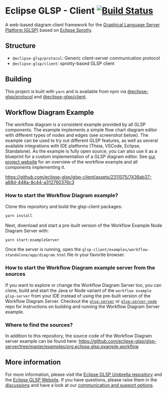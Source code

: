 # Eclipse GLSP - Client [![Build Status](https://ci.eclipse.org/glsp/job/eclipse-glsp/job/glsp-client/job/master/badge/icon)](https://ci.eclipse.org/glsp/job/eclipse-glsp/job/glsp-client/job/master/)

A web-based diagram client framework for the [Graphical Language Server Platform (GLSP)](https://github.com/eclipse-glsp/glsp) based on [Eclipse Sprotty](https://github.com/eclipse/sprotty).

## Structure

-   `@eclipse-glsp/protocol`: Generic client-server communication protocol
-   `@eclipse-glsp/client`: sprotty-based GLSP client

## Building

This project is built with `yarn` and is available from npm via [@eclipse-glsp/protocol](https://www.npmjs.com/package/@eclipse-glsp/protocol) and [@eclipse-glsp/client](https://www.npmjs.com/package/@eclipse-glsp/client).

## Workflow Diagram Example

The workflow diagram is a consistent example provided by all GLSP components. The example implements a simple flow chart diagram editor with different types of nodes and edges (see screenshot below).
The example can be used to try out different GLSP features, as well as several available integrations with IDE platforms (Theia, VSCode, Eclipse, Standalone).
As the example is fully open source, you can also use it as a blueprint for a custom implementation of a GLSP diagram editor.
See [our project website](https://www.eclipse.org/glsp/documentation/#workflowoverview) for an overview of the workflow example and all components implementing it.

https://github.com/eclipse-glsp/glsp-client/assets/2311075/7436ab37-a68d-448a-8c44-a312760376c3

### How to start the Workflow Diagram example?

Clone this repository and build the glsp-client packages:

```bash
yarn install
```

Next, download and start a pre-built version of the Workflow Example Node Diagram Server with:

```bash
yarn start:exampleServer
```

Once the server is running, open the `glsp-client/examples/workflow-standalone/app/diagram.html` file in your favorite browser.

### How to start the Workflow Diagram example server from the sources

If you want to explore or change the Workflow Diagram Server too, you can clone, build and start the Java or Node variant of the `workflow example glsp-server` from your IDE instead of using the pre-built version of the Workflow Diagram Server.
Checkout the [`glsp-server`](https://github.com/eclipse-glsp/glsp-server#workflow-diagram-example) or [`glsp-server-node`](https://github.com/eclipse-glsp/glsp-server-node#workflow-diagram-example) repo for instructions on building and running the Workflow Diagram Server example.

### Where to find the sources?

In addition to this repository, the source code of the Workflow Diagram server example can be found here: <https://github.com/eclipse-glsp/glsp-server/tree/master/examples/org.eclipse.glsp.example.workflow>

## More information

For more information, please visit the [Eclipse GLSP Umbrella repository](https://github.com/eclipse-glsp/glsp) and the [Eclipse GLSP Website](https://www.eclipse.org/glsp/).
If you have questions, please raise them in the [discussions](https://github.com/eclipse-glsp/glsp/discussions) and have a look at our [communication and support options](https://www.eclipse.org/glsp/contact/).
